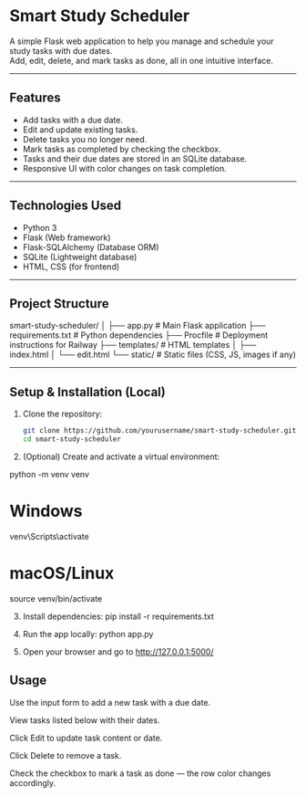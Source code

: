 # Smart Study Scheduler

A simple Flask web application to help you manage and schedule your study tasks with due dates.  
Add, edit, delete, and mark tasks as done, all in one intuitive interface.

---

## Features

- Add tasks with a due date.
- Edit and update existing tasks.
- Delete tasks you no longer need.
- Mark tasks as completed by checking the checkbox.
- Tasks and their due dates are stored in an SQLite database.
- Responsive UI with color changes on task completion.

---

## Technologies Used

- Python 3
- Flask (Web framework)
- Flask-SQLAlchemy (Database ORM)
- SQLite (Lightweight database)
- HTML, CSS (for frontend)

---

## Project Structure
smart-study-scheduler/
│
├── app.py # Main Flask application
├── requirements.txt # Python dependencies
├── Procfile # Deployment instructions for Railway
├── templates/ # HTML templates
│ ├── index.html
│ └── edit.html
└── static/ # Static files (CSS, JS, images if any)


---

## Setup & Installation (Local)

1. Clone the repository:

   ```bash
   git clone https://github.com/yourusername/smart-study-scheduler.git
   cd smart-study-scheduler
2. (Optional) Create and activate a virtual environment:

python -m venv venv
# Windows
venv\Scripts\activate
# macOS/Linux
source venv/bin/activate

3. Install dependencies:
pip install -r requirements.txt

4. Run the app locally:
python app.py

5. Open your browser and go to http://127.0.0.1:5000/

## Usage
Use the input form to add a new task with a due date.

View tasks listed below with their dates.

Click Edit to update task content or date.

Click Delete to remove a task.

Check the checkbox to mark a task as done — the row color changes accordingly.
